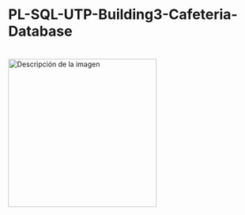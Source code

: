 # PL-SQL-UTP-Building3-Cafeteria-Database

#
<img src="https://github.com/user-attachments/assets/0376a3fa-2d58-4cd6-918b-576833f49762" alt="Descripción de la imagen" width="300">
